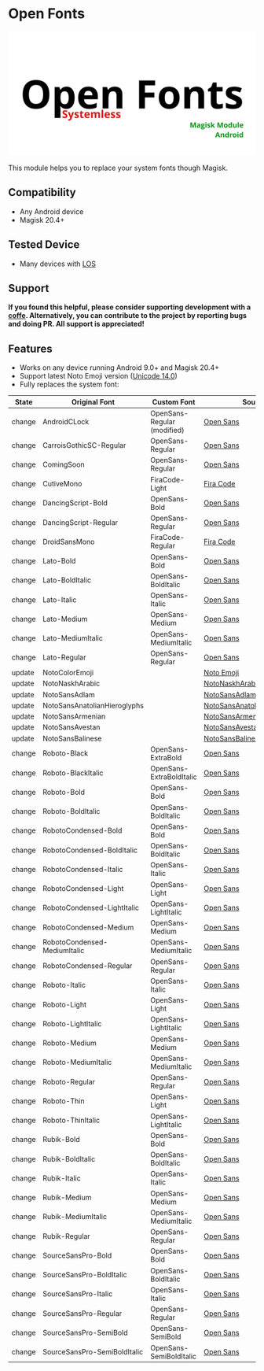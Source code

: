 # Open Fonts

![Open Font](https://raw.githubusercontent.com/F3FFO/Open-Fonts/master/img/logo.png)

This module helps you to replace your system fonts though Magisk.

## Compatibility

- Any Android device
- Magisk 20.4+

## Tested Device

- Many devices with [LOS](https://lineageos.org/)

## Support

**If you found this helpful, please consider supporting development with a [coffe](https://www.paypal.me/f3ff0). Alternatively, you can contribute to the project by reporting bugs and doing PR. All support is appreciated!**

## Features

- Works on any device running Android 9.0+ and Magisk 20.4+
- Support latest Noto Emoji version ([Unicode 14.0](https://emojipedia.org/unicode-14.0/))
- Fully replaces the system font:

| State  | Original Font                | Custom Font                 | Source                                                   |
| ------ | ---------------------------- | --------------------------- | -------------------------------------------------------- |
| change | AndroidCLock                 | OpenSans-Regular (modified) | [Open Sans](https://fonts.google.com/specimen/Open+Sans) |
| change | CarroisGothicSC-Regular      | OpenSans-Regular            | [Open Sans](https://fonts.google.com/specimen/Open+Sans) |
| change | ComingSoon                   | OpenSans-Regular            | [Open Sans](https://fonts.google.com/specimen/Open+Sans) |
| change | CutiveMono                   | FiraCode-Light              | [Fira Code](https://github.com/tonsky/FiraCode) |
| change | DancingScript-Bold           | OpenSans-Bold               | [Open Sans](https://fonts.google.com/specimen/Open+Sans) |
| change | DancingScript-Regular        | OpenSans-Regular            | [Open Sans](https://fonts.google.com/specimen/Open+Sans) |
| change | DroidSansMono                | FiraCode-Regular            | [Fira Code](https://github.com/tonsky/FiraCode) |
| change | Lato-Bold                    | OpenSans-Bold               | [Open Sans](https://fonts.google.com/specimen/Open+Sans) |
| change | Lato-BoldItalic              | OpenSans-BoldItalic         | [Open Sans](https://fonts.google.com/specimen/Open+Sans) |
| change | Lato-Italic                  | OpenSans-Italic             | [Open Sans](https://fonts.google.com/specimen/Open+Sans) |
| change | Lato-Medium                  | OpenSans-Medium             | [Open Sans](https://fonts.google.com/specimen/Open+Sans) |
| change | Lato-MediumItalic            | OpenSans-MediumItalic       | [Open Sans](https://fonts.google.com/specimen/Open+Sans) |
| change | Lato-Regular                 | OpenSans-Regular            | [Open Sans](https://fonts.google.com/specimen/Open+Sans) |
| update | NotoColorEmoji               | | [Noto Emoji](https://github.com/googlefonts/noto-emoji) |
| update | NotoNaskhArabic              | | [NotoNaskhArabic](https://fonts.google.com/noto/specimen/Noto+Naskh+Arabic) |
| update | NotoSansAdlam                | | [NotoSansAdlam](https://fonts.google.com/noto/specimen/Noto+Sans+Adlam) |
| update | NotoSansAnatolianHieroglyphs | | [NotoSansAnatolianHieroglyphs](https://fonts.google.com/noto/specimen/Noto+Sans+Anatolian+Hieroglyphs) |
| update | NotoSansArmenian             | | [NotoSansArmenian](https://fonts.google.com/noto/specimen/Noto+Sans+Armenian) |
| update | NotoSansAvestan              | | [NotoSansAvestan](https://fonts.google.com/noto/specimen/Noto+Sans+Avestan) |
| update | NotoSansBalinese             | | [NotoSansBalinese](https://fonts.google.com/noto/specimen/Noto+Sans+Balinese) |
| change | Roboto-Black                 | OpenSans-ExtraBold          | [Open Sans](https://fonts.google.com/specimen/Open+Sans) |
| change | Roboto-BlackItalic           | OpenSans-ExtraBoldItalic    | [Open Sans](https://fonts.google.com/specimen/Open+Sans) |
| change | Roboto-Bold                  | OpenSans-Bold               | [Open Sans](https://fonts.google.com/specimen/Open+Sans) |
| change | Roboto-BoldItalic            | OpenSans-BoldItalic         | [Open Sans](https://fonts.google.com/specimen/Open+Sans) |
| change | RobotoCondensed-Bold         | OpenSans-Bold               | [Open Sans](https://fonts.google.com/specimen/Open+Sans) |
| change | RobotoCondensed-BoldItalic   | OpenSans-BoldItalic         | [Open Sans](https://fonts.google.com/specimen/Open+Sans) |
| change | RobotoCondensed-Italic       | OpenSans-Italic             | [Open Sans](https://fonts.google.com/specimen/Open+Sans) |
| change | RobotoCondensed-Light        | OpenSans-Light              | [Open Sans](https://fonts.google.com/specimen/Open+Sans) |
| change | RobotoCondensed-LightItalic  | OpenSans-LightItalic        | [Open Sans](https://fonts.google.com/specimen/Open+Sans) |
| change | RobotoCondensed-Medium       | OpenSans-Medium             | [Open Sans](https://fonts.google.com/specimen/Open+Sans) |
| change | RobotoCondensed-MediumItalic | OpenSans-MediumItalic       | [Open Sans](https://fonts.google.com/specimen/Open+Sans) |
| change | RobotoCondensed-Regular      | OpenSans-Regular            | [Open Sans](https://fonts.google.com/specimen/Open+Sans) |
| change | Roboto-Italic                | OpenSans-Italic             | [Open Sans](https://fonts.google.com/specimen/Open+Sans) |
| change | Roboto-Light                 | OpenSans-Light              | [Open Sans](https://fonts.google.com/specimen/Open+Sans) |
| change | Roboto-LightItalic           | OpenSans-LightItalic        | [Open Sans](https://fonts.google.com/specimen/Open+Sans) |
| change | Roboto-Medium                | OpenSans-Medium             | [Open Sans](https://fonts.google.com/specimen/Open+Sans) |
| change | Roboto-MediumItalic          | OpenSans-MediumItalic       | [Open Sans](https://fonts.google.com/specimen/Open+Sans) |
| change | Roboto-Regular               | OpenSans-Regular            | [Open Sans](https://fonts.google.com/specimen/Open+Sans) |
| change | Roboto-Thin                  | OpenSans-Light              | [Open Sans](https://fonts.google.com/specimen/Open+Sans) |
| change | Roboto-ThinItalic            | OpenSans-LightItalic        | [Open Sans](https://fonts.google.com/specimen/Open+Sans) |
| change | Rubik-Bold                   | OpenSans-Bold               | [Open Sans](https://fonts.google.com/specimen/Open+Sans) |
| change | Rubik-BoldItalic             | OpenSans-BoldItalic         | [Open Sans](https://fonts.google.com/specimen/Open+Sans) |
| change | Rubik-Italic                 | OpenSans-Italic             | [Open Sans](https://fonts.google.com/specimen/Open+Sans) |
| change | Rubik-Medium                 | OpenSans-Medium             | [Open Sans](https://fonts.google.com/specimen/Open+Sans) |
| change | Rubik-MediumItalic           | OpenSans-MediumItalic       | [Open Sans](https://fonts.google.com/specimen/Open+Sans) |
| change | Rubik-Regular                | OpenSans-Regular            | [Open Sans](https://fonts.google.com/specimen/Open+Sans) |
| change | SourceSansPro-Bold           | OpenSans-Bold               | [Open Sans](https://fonts.google.com/specimen/Open+Sans) |
| change | SourceSansPro-BoldItalic     | OpenSans-BoldItalic         | [Open Sans](https://fonts.google.com/specimen/Open+Sans) |
| change | SourceSansPro-Italic         | OpenSans-Italic             | [Open Sans](https://fonts.google.com/specimen/Open+Sans) |
| change | SourceSansPro-Regular        | OpenSans-Regular            | [Open Sans](https://fonts.google.com/specimen/Open+Sans) |
| change | SourceSansPro-SemiBold       | OpenSans-SemiBold           | [Open Sans](https://fonts.google.com/specimen/Open+Sans) |
| change | SourceSansPro-SemiBoldItalic | OpenSans-SemiBoldItalic     | [Open Sans](https://fonts.google.com/specimen/Open+Sans) |
